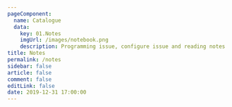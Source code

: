 ```yaml
---
pageComponent: 
  name: Catalogue
  data: 
    key: 01.Notes
    imgUrl: /images/notebook.png
    description: Programming issue, configure issue and reading notes
title: Notes
permalink: /notes
sidebar: false
article: false
comment: false
editLink: false
date: 2019-12-31 17:00:00
---
```

